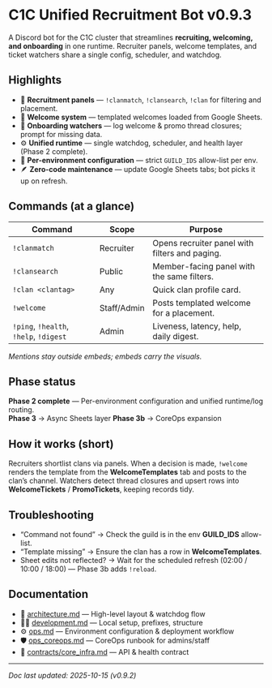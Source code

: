 <!-- Keep README user-facing -->
# C1C Unified Recruitment Bot v0.9.3
A Discord bot for the C1C cluster that streamlines **recruiting, welcoming, and onboarding** in one runtime.
Recruiter panels, welcome templates, and ticket watchers share a single config, scheduler, and watchdog.

## Highlights
- 🧭 **Recruitment panels** — `!clanmatch`, `!clansearch`, `!clan` for filtering and placement.
- 💌 **Welcome system** — templated welcomes loaded from Google Sheets.
- 🧾 **Onboarding watchers** — log welcome & promo thread closures; prompt for missing data.
- ⚙️ **Unified runtime** — single watchdog, scheduler, and health layer (Phase 2 complete).
- 🔐 **Per-environment configuration** — strict `GUILD_IDS` allow-list per env.
- 🪶 **Zero-code maintenance** — update Google Sheets tabs; bot picks it up on refresh.

## Commands (at a glance)
| Command | Scope | Purpose |
| --- | --- | --- |
| `!clanmatch` | Recruiter | Opens recruiter panel with filters and paging. |
| `!clansearch` | Public | Member-facing panel with the same filters. |
| `!clan <clantag>` | Any | Quick clan profile card. |
| `!welcome` | Staff/Admin | Posts templated welcome for a placement. |
| `!ping`, `!health`, `!help`, `!digest` | Admin | Liveness, latency, help, daily digest. |

_Mentions stay outside embeds; embeds carry the visuals._

## Phase status
**Phase 2 complete** — Per-environment configuration and unified runtime/log routing.  
**Phase 3** → Async Sheets layer
**Phase 3b** → CoreOps expansion

## How it works (short)
Recruiters shortlist clans via panels. When a decision is made, `!welcome` renders the template from the **WelcomeTemplates** tab and posts to the clan’s channel.
Watchers detect thread closures and upsert rows into **WelcomeTickets** / **PromoTickets**, keeping records tidy.

## Troubleshooting
- “Command not found” → Check the guild is in the env **GUILD_IDS** allow-list.  
- “Template missing” → Ensure the clan has a row in **WelcomeTemplates**.  
- Sheet edits not reflected? → Wait for the scheduled refresh (02:00 / 10:00 / 18:00) — Phase 3b adds `!reload`.

## Documentation
- 📐 [architecture.md](docs/architecture.md) — High-level layout & watchdog flow  
- 🧑‍💻 [development.md](docs/development.md) — Local setup, prefixes, structure  
- ⚙️ [ops.md](docs/ops.md) — Environment configuration & deployment workflow  
- 🛡️ [ops_coreops.md](docs/ops_coreops.md) — CoreOps runbook for admins/staff  
- 📜 [contracts/core_infra.md](docs/contracts/core_infra.md) — API & health contract

---

_Doc last updated: 2025-10-15 (v0.9.2)_
